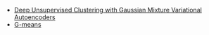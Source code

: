 * [Deep Unsupervised Clustering with Gaussian Mixture Variational Autoencoders](https://arxiv.org/pdf/1611.02648.pdf)
* [G-means](https://papers.nips.cc/paper/2526-learning-the-k-in-k-means.pdf)
